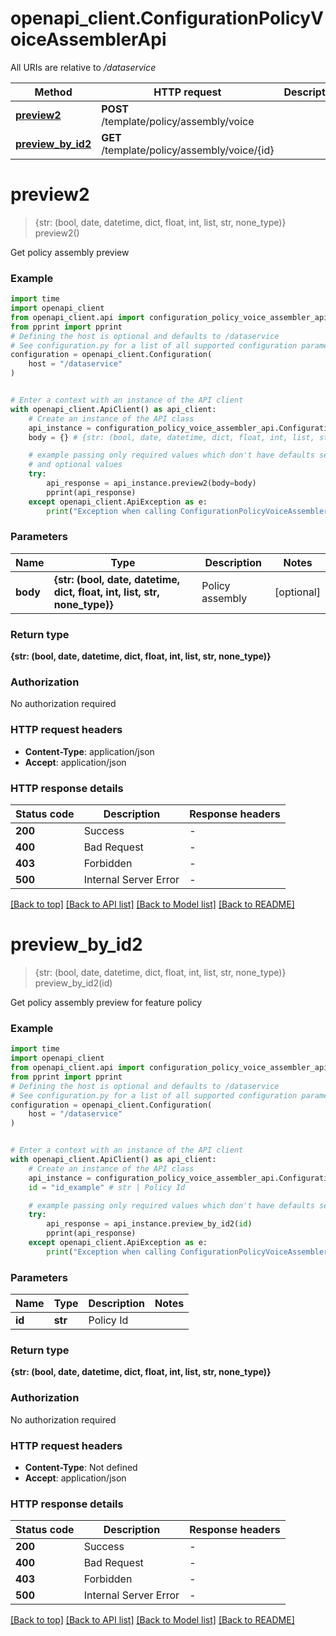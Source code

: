 # openapi_client.ConfigurationPolicyVoiceAssemblerApi

All URIs are relative to */dataservice*

Method | HTTP request | Description
------------- | ------------- | -------------
[**preview2**](ConfigurationPolicyVoiceAssemblerApi.md#preview2) | **POST** /template/policy/assembly/voice | 
[**preview_by_id2**](ConfigurationPolicyVoiceAssemblerApi.md#preview_by_id2) | **GET** /template/policy/assembly/voice/{id} | 


# **preview2**
> {str: (bool, date, datetime, dict, float, int, list, str, none_type)} preview2()



Get policy assembly preview

### Example


```python
import time
import openapi_client
from openapi_client.api import configuration_policy_voice_assembler_api
from pprint import pprint
# Defining the host is optional and defaults to /dataservice
# See configuration.py for a list of all supported configuration parameters.
configuration = openapi_client.Configuration(
    host = "/dataservice"
)


# Enter a context with an instance of the API client
with openapi_client.ApiClient() as api_client:
    # Create an instance of the API class
    api_instance = configuration_policy_voice_assembler_api.ConfigurationPolicyVoiceAssemblerApi(api_client)
    body = {} # {str: (bool, date, datetime, dict, float, int, list, str, none_type)} | Policy assembly (optional)

    # example passing only required values which don't have defaults set
    # and optional values
    try:
        api_response = api_instance.preview2(body=body)
        pprint(api_response)
    except openapi_client.ApiException as e:
        print("Exception when calling ConfigurationPolicyVoiceAssemblerApi->preview2: %s\n" % e)
```


### Parameters

Name | Type | Description  | Notes
------------- | ------------- | ------------- | -------------
 **body** | **{str: (bool, date, datetime, dict, float, int, list, str, none_type)}**| Policy assembly | [optional]

### Return type

**{str: (bool, date, datetime, dict, float, int, list, str, none_type)}**

### Authorization

No authorization required

### HTTP request headers

 - **Content-Type**: application/json
 - **Accept**: application/json


### HTTP response details

| Status code | Description | Response headers |
|-------------|-------------|------------------|
**200** | Success |  -  |
**400** | Bad Request |  -  |
**403** | Forbidden |  -  |
**500** | Internal Server Error |  -  |

[[Back to top]](#) [[Back to API list]](../README.md#documentation-for-api-endpoints) [[Back to Model list]](../README.md#documentation-for-models) [[Back to README]](../README.md)

# **preview_by_id2**
> {str: (bool, date, datetime, dict, float, int, list, str, none_type)} preview_by_id2(id)



Get policy assembly preview for feature policy

### Example


```python
import time
import openapi_client
from openapi_client.api import configuration_policy_voice_assembler_api
from pprint import pprint
# Defining the host is optional and defaults to /dataservice
# See configuration.py for a list of all supported configuration parameters.
configuration = openapi_client.Configuration(
    host = "/dataservice"
)


# Enter a context with an instance of the API client
with openapi_client.ApiClient() as api_client:
    # Create an instance of the API class
    api_instance = configuration_policy_voice_assembler_api.ConfigurationPolicyVoiceAssemblerApi(api_client)
    id = "id_example" # str | Policy Id

    # example passing only required values which don't have defaults set
    try:
        api_response = api_instance.preview_by_id2(id)
        pprint(api_response)
    except openapi_client.ApiException as e:
        print("Exception when calling ConfigurationPolicyVoiceAssemblerApi->preview_by_id2: %s\n" % e)
```


### Parameters

Name | Type | Description  | Notes
------------- | ------------- | ------------- | -------------
 **id** | **str**| Policy Id |

### Return type

**{str: (bool, date, datetime, dict, float, int, list, str, none_type)}**

### Authorization

No authorization required

### HTTP request headers

 - **Content-Type**: Not defined
 - **Accept**: application/json


### HTTP response details

| Status code | Description | Response headers |
|-------------|-------------|------------------|
**200** | Success |  -  |
**400** | Bad Request |  -  |
**403** | Forbidden |  -  |
**500** | Internal Server Error |  -  |

[[Back to top]](#) [[Back to API list]](../README.md#documentation-for-api-endpoints) [[Back to Model list]](../README.md#documentation-for-models) [[Back to README]](../README.md)

